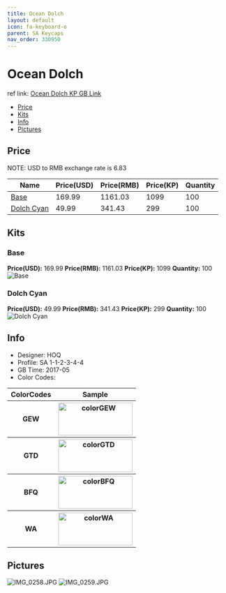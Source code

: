 ```yaml
---
title: Ocean Dolch 
layout: default
icon: fa-keyboard-o
parent: SA Keycaps
nav_order: 330950
---
```


# Ocean Dolch 

ref link: [Ocean Dolch KP GB Link](https://item.taobao.com/item.htm?spm=a1z10.5-c.w4002-16700525824.68.327e2ca4xEhGp4&id=550161859886)

* [Price](#price)
* [Kits](#kits)
* [Info](#info)
* [Pictures](#pictures)


## Price  
NOTE: USD to RMB exchange rate is 6.83

| Name          | Price(USD)    |  Price(RMB) |  Price(KP) | Quantity |
| ------------- | ------------- |  ---------- |  --------- | -------- |
|[Base](#base)|169.99|1161.03|1099|100|
|[Dolch Cyan](#dolchcyan)|49.99|341.43|299|100|


## Kits
### Base
**Price(USD):** 169.99    **Price(RMB):** 1161.03    **Price(KP):** 1099    **Quantity:** 100
<img src="{{ 'assets/images/sa-keycaps/oceandolch/kits_pics/base.png' | relative_url }}" alt="Base" class="image featured">

### Dolch Cyan
**Price(USD):** 49.99    **Price(RMB):** 341.43    **Price(KP):** 299    **Quantity:** 100
<img src="{{ 'assets/images/sa-keycaps/oceandolch/kits_pics/dolch-cyan.png' | relative_url }}" alt="Dolch Cyan" class="image featured">


## Info
* Designer: HOQ
* Profile: SA 1-1-2-3-4-4
* GB Time: 2017-05
* Color Codes:  
<table style="width:100%">
  <tr>
    <th>ColorCodes</th>
    <th>Sample</th>
  </tr>
  <tr>
    <th>GEW</th>
    <th><img src="{{ 'assets/images/sa-keycaps/SP_ColorCodes/abs/SP_Abs_ColorCodes_GEW.png' | relative_url }}" alt="colorGEW" height="75" width="170"></th>
  </tr>
  <tr>
    <th>GTD</th>
    <th><img src="{{ 'assets/images/sa-keycaps/SP_ColorCodes/abs/SP_Abs_ColorCodes_GTD.png' | relative_url }}" alt="colorGTD" height="75" width="170"></th>
  </tr>
  <tr>
    <th>BFQ</th>
    <th><img src="{{ 'assets/images/sa-keycaps/SP_ColorCodes/abs/SP_Abs_ColorCodes_BFQ.png' | relative_url }}" alt="colorBFQ" height="75" width="170"></th>
  </tr>
  <tr>
    <th>WA</th>
    <th><img src="{{ 'assets/images/sa-keycaps/SP_ColorCodes/abs/SP_Abs_ColorCodes_WA.png' | relative_url }}" alt="colorWA" height="75" width="170"></th>
  </tr>
</table>


## Pictures
<img src="{{ 'assets/images/sa-keycaps/oceandolch/rendering_pics/IMG_0258.JPG' | relative_url }}" alt="IMG_0258.JPG" class="image featured">
<img src="{{ 'assets/images/sa-keycaps/oceandolch/rendering_pics/IMG_0259.JPG' | relative_url }}" alt="IMG_0259.JPG" class="image featured">
